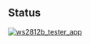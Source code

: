## Status

[![ws2812b_tester_app](https://catalog.flipperzero.one/application/ws2812b_tester_app/widget)](https://catalog.flipperzero.one/application/ws2812b_tester_app/page)